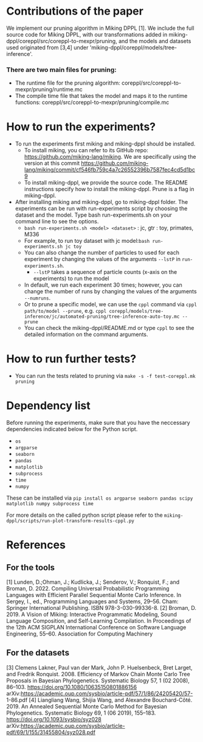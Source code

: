 # Contributions of the paper
We implement our pruning algorithm in Miking DPPL [1]. We include the full source code for Miking DPPL, with our transformations added in miking-dppl/coreppl/src/coreppl-to-mexpr/pruning, and the models and datasets used originated from [3,4] under 'miking-dppl/coreppl/models/tree-inference'.
### There are two main files for pruning:
- The runtime file for the pruning algorithm: coreppl/src/coreppl-to-mexpr/pruning/runtime.mc
- The compile time file that takes the model and maps it to the runtime functions: coreppl/src/coreppl-to-mexpr/pruning/compile.mc

# How to run the experiments?
- To run the experiments first miking and miking-dppl should be installed. 
	- To install miking, you can refer to its GitHub repo: https://github.com/miking-lang/miking. We are specifically using the version at this commit https://github.com/miking-lang/miking/commit/cf546fb759c4a7c26552396b7587fec4cd5d1bc9
	- To install miking-dppl, we provide the source code. The README instructions specify how to install the miking-dppl. Prune is a flag in miking-dppl. 
- After installing miking and miking-dppl, go to miking-dppl folder. The experiments can be run with run-experiments script by choosing the dataset and the model. Type bash run-experiments.sh on your command line to see the options.
	- `bash run-experiments.sh <model> <dataset>` 
	<model>: jc, gtr
	<dataset>: toy, primates, M336
	- For example, to run toy dataset with jc model:`bash run-experiments.sh jc toy`
	- You can also change the number of particles to used for each experiment by changing the values of the arguments `--lstP` in `run-experiments.sh`. 
		- `--lstP` takes a sequence of particle counts (x-axis on the experiments) to run the model 
	- In default, we run each experiment 30 times; however, you can change the number of runs by changing the values of the arguments `--numruns`.
	- Or to prune a specific model, we can use the `cppl` command via
		`cppl path/to/model --prune`, e.g. `cppl coreppl/models/tree-inference/jc/automated-pruning/tree-inference-auto-toy.mc --prune`
	- You can check the miking-dppl/README.md or type `cppl` to see the detailed information on the command arguments.

# How to run further tests?
- You can run the tests related to pruning via `make -s -f test-coreppl.mk pruning`
# Dependency list
Before running the experiments, make sure that you have the neccessary dependencies indicated below for the Python script.
- `os`
- `argparse`
- `seaborn`
- `pandas`
- `matplotlib`
- `subprocess`
- `time`
- `numpy`

These can be installed via
`pip install os argparse seaborn pandas scipy matplotlib numpy subprocess time`

For more details on the called python script please refer to the `miking-dppl/scripts/run-plot-transform-results-cppl.py`

# References
## For the tools
[1] Lunden, D.;Ohman, J.; Kudlicka, J.; Senderov, V.; Ronquist, F.; and Broman, D. 2022. Compiling Universal Probabilistic
Programming Languages with Efficient Parallel Sequential Monte Carlo Inference. In Sergey, I., ed., Programming Languages and Systems, 29–56. Cham: Springer International Publishing. ISBN 978-3-030-99336-8.
[2] Broman, D. 2019. A Vision of Miking: Interactive Programmatic Modeling, Sound Language Composition, and Self-Learning Compilation. In Proceedings of the 12th ACM SIGPLAN International Conference on Software Language Engineering, 55–60. Association for Computing Machinery

## For the datasets
[3] Clemens Lakner, Paul van der Mark, John P. Huelsenbeck, Bret Larget, and Fredrik Ronquist. 2008. Efficiency of
Markov Chain Monte Carlo Tree Proposals in Bayesian Phylogenetics. Systematic Biology 57, 1 (02 2008), 86–103.
https://doi.org/10.1080/10635150801886156 arXiv:https://academic.oup.com/sysbio/article-pdf/57/1/86/24205420/57-
1-86.pdf
[4] Liangliang Wang, Shijia Wang, and Alexandre Bouchard-Côté. 2019. An Annealed Sequential Monte Carlo Method
for Bayesian Phylogenetics. Systematic Biology 69, 1 (06 2019), 155–183. https://doi.org/10.1093/sysbio/syz028
arXiv:https://academic.oup.com/sysbio/article-pdf/69/1/155/31455804/syz028.pdf


